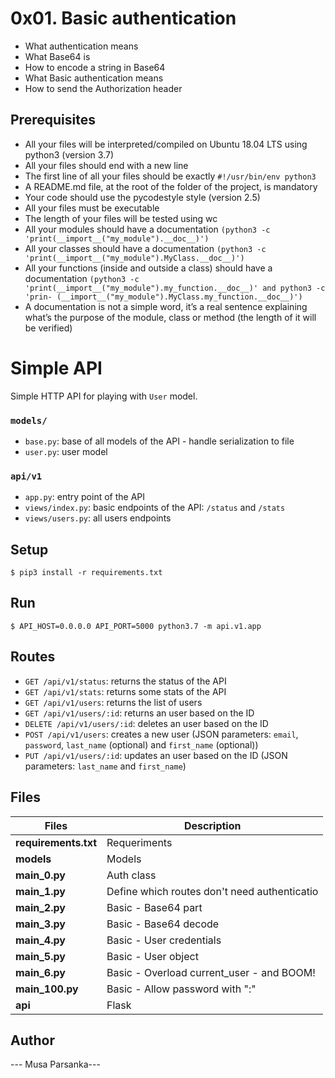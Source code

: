 
#  0x01. Basic authentication

- What authentication means
- What Base64 is
- How to encode a string in Base64
- What Basic authentication means
- How to send the Authorization header

## Prerequisites

- All your files will be interpreted/compiled on Ubuntu 18.04 LTS using python3 (version 3.7)
- All your files should end with a new line
- The first line of all your files should be exactly `#!/usr/bin/env python3`
- A README.md file, at the root of the folder of the project, is mandatory
- Your code should use the pycodestyle style (version 2.5)
- All your files must be executable
- The length of your files will be tested using wc
- All your modules should have a documentation `(python3 -c 'print(__import__("my_module").__doc__)')`
- All your classes should have a documentation `(python3 -c 'print(__import__("my_module").MyClass.__doc__)')`
- All your functions (inside and outside a class) should have a documentation `(python3 -c 'print(__import__("my_module").my_function.__doc__)' and python3 -c 'prin- (__import__("my_module").MyClass.my_function.__doc__)')`
- A documentation is not a simple word, it’s a real sentence explaining what’s the purpose of the module, class or method (the length of it will be verified)

# Simple API

Simple HTTP API for playing with `User` model.

### `models/`

- `base.py`: base of all models of the API - handle serialization to file
- `user.py`: user model

### `api/v1`

- `app.py`: entry point of the API
- `views/index.py`: basic endpoints of the API: `/status` and `/stats`
- `views/users.py`: all users endpoints

## Setup

```
$ pip3 install -r requirements.txt
```

## Run

```
$ API_HOST=0.0.0.0 API_PORT=5000 python3.7 -m api.v1.app
```

## Routes

- `GET /api/v1/status`: returns the status of the API
- `GET /api/v1/stats`: returns some stats of the API
- `GET /api/v1/users`: returns the list of users
- `GET /api/v1/users/:id`: returns an user based on the ID
- `DELETE /api/v1/users/:id`: deletes an user based on the ID
- `POST /api/v1/users`: creates a new user (JSON parameters: `email`, `password`, `last_name` (optional) and `first_name` (optional))
- `PUT /api/v1/users/:id`: updates an user based on the ID (JSON parameters: `last_name` and `first_name`)

## Files

| Files                | Description                                  |
| -------------------- | -------------------------------------------- |
| **requirements.txt** | Requeriments                                 |
| **models**           | Models                                       |
| **main_0.py**        | Auth class                                   |
| **main_1.py**        | Define which routes don't need authenticatio |
| **main_2.py**        | Basic - Base64 part                          |
| **main_3.py**        | Basic - Base64 decode                        |
| **main_4.py**        | Basic - User credentials                     |
| **main_5.py**        | Basic - User object                          |
| **main_6.py**        | Basic - Overload current_user - and BOOM!    |
| **main_100.py**      | Basic - Allow password with ":"              |
| **api**              | Flask                                        |
## Author
--- Musa Parsanka---
